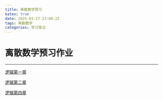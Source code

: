 ```yaml
---
title: 离散数学预习
katex: true
date: 2025-03-27 23:00:22
tags: 离散数学
categories: 学习笔记
---
```

# 离散数学预习作业
****
[逻辑第一章](https://zhouzhou12203.github.io/picx-images-hosting/逻辑第一章预习作业.1hsdbw94bx.webp)

[逻辑第二章](https://zhouzhou12203.github.io/picx-images-hosting/逻辑第二章预习作业.8adeyczlan.webp)

[逻辑第四章](https://zhouzhou12203.github.io/picx-images-hosting/逻辑第四章课前测试.5q7ksoh8il.webp)